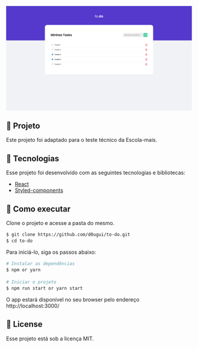 <img align="center" src="src/assets/tela.png" alt="to-do">

## 📖 Projeto

Este projeto foi adaptado para o teste técnico da Escola-mais. 

## 🧪 Tecnologias

Esse projeto foi desenvolvido com as seguintes tecnologias e bibliotecas: 

- [React](https://reactjs.org)
- [Styled-components](https://styled-components.com/)


## 🚀 Como executar

Clone o projeto e acesse a pasta do mesmo.

```bash
$ git clone https://github.com/d0ugui/to-do.git
$ cd to-do
```

Para iniciá-lo, siga os passos abaixo:

```bash
# Instalar as dependências
$ npm or yarn

# Iniciar o projeto
$ npm run start or yarn start
```

O app estará disponível no seu browser pelo endereço http://localhost:3000/

## 📝 License

Esse projeto está sob a licença MIT.
